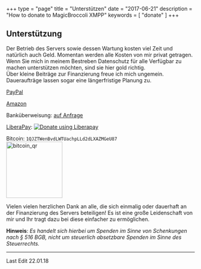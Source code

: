 +++
type = "page"
title = "Unterstützen"
date = "2017-06-21"
description = "How to donate to MagicBroccoli XMPP"
keywords = [ "donate" ]
+++
## Unterstützung
Der Betrieb des Servers sowie dessen Wartung kosten viel Zeit und natürlich auch Geld. Momentan werden alle Kosten von mir privat getragen. Wenn Sie mich in meinem Bestreben Datenschutz für alle Verfügbar zu machen unterstützen möchten, sind sie hier gold richtig.<br>
Über kleine Beiträge zur Finanzierung freue ich mich ungemein. Daueraufträge lassen sogar eine längerfristige Planung zu.

<i class="fa fa-paypal"></i> [PayPal](https://paypal.me/nwellpott)

<i class="fa fa-amazon"></i> [Amazon](https://www.amazon.de/registry/wishlist/CAI1GRDF2VDY)

<i class="fa fa-university"></i> Banküberweisung: [auf Anfrage](/contact/)

<i class="fa fa-credit-card"></i> [LiberaPay](https://liberapay.com/mightyBroccoli): <script src="https://liberapay.com/mightyBroccoli/widgets/button.js"></script>
<noscript><a href="https://liberapay.com/mightyBroccoli/donate"><img alt="Donate using Liberapay" src="https://liberapay.com/assets/widgets/donate.svg"></a></noscript>

<i class="fa fa-btc"></i>  Bitcoin: `1QJZTWenBvdLWTUachpLLd2dLXAZMGeU87`<br>
<img src="/images/bitcoin_qr.png" alt="bitcoin_qr" style="width: 150px;"/>

Vielen vielen herzlichen Dank an alle, die sich einmalig oder dauerhaft an der Finanzierung des Servers beteiligen! Es ist eine große Leidenschaft von mir und Ihr tragt dazu bei diese einfacher zu ermöglichen. <i class="fa fa-heart" aria-hidden="true"></i>

**Hinweis**: _Es handelt sich hierbei um Spenden im Sinne von Schenkungen nach § 516 BGB, nicht um steuerlich absetzbare Spenden im Sinne des Steuerrechts._

- - -
Last Edit 22.01.18
